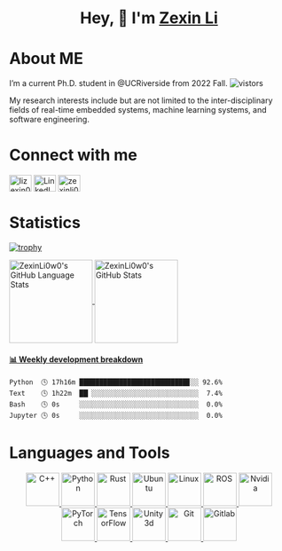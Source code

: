 <h1 align="center">
 Hey, 👋  I'm <a href="https://zexinli.com/" target="_blank">Zexin Li</a>
</h1>

# About ME
I’m a current Ph.D. student in @UCRiverside from 2022 Fall. <img src="https://visitor-badge.glitch.me/badge?page_id=zexinli0w0" alt="vistors"> 

My research interests include but are not limited to the inter-disciplinary fields of real-time embedded systems, machine learning systems, and software engineering.

# Connect with me
<p align="left">
<a href="https://twitter.com/lizexin0903" target="blank"><img align="center" src="https://raw.githubusercontent.com/rahuldkjain/github-profile-readme-generator/master/src/images/icons/Social/twitter.svg" alt="lizexin0903" height="30" width="40" /></a>
<a href="https://www.linkedin.com/in/zexin-li-25b985185/" target="blank"><img align="center" src="https://raw.githubusercontent.com/rahuldkjain/github-profile-readme-generator/master/src/images/icons/Social/linked-in-alt.svg" alt="LinkedIn" height="30" width="40" /></a>
<a href="https://www.instagram.com/zexinli0w0/" target="blank"><img align="center" src="https://raw.githubusercontent.com/rahuldkjain/github-profile-readme-generator/master/src/images/icons/Social/instagram.svg" alt="zexinli0w0" height="30" width="40" /></a>
</p>

# Statistics
[![trophy](https://github-profile-trophy.vercel.app/?username=ZexinLi0w0&title=Stars,Followers,Issues,Commits,PullRequest,Reviews)](https://github.com/ryo-ma/github-profile-trophy)

<a href="https://github.com/ZexinLi0w0/ZexinLi0w0">
  <img align="center" src="https://github-readme-stats.vercel.app/api/top-langs/?username=ZexinLi0w0&theme=graywhite&count_private=true&show_icons=true&exclude_repo=ZexinLi0w0.github.io,acamedic-page" alt="ZexinLi0w0's GitHub Language Stats" height="150px"/></a><a href="https://github.com/ZexinLi0w0">
  <img align="center" src="https://github-readme-stats.vercel.app/api?username=ZexinLi0w0&theme=graywhite&show_icons=true&count_private=true&title_color=333&text_color=777" alt="ZexinLi0w0's GitHub Stats" height="150px" /></a>

 <!-- waka-box start -->
#### <a href="https://gist.github.com/05a7064536359f4ab6203e498d96a5e2" target="_blank">📊 Weekly development breakdown</a>
```text
Python  🕓 17h16m ███████████████████████████▊░░ 92.6%
Text    🕓 1h22m  ██▏░░░░░░░░░░░░░░░░░░░░░░░░░░░  7.4%
Bash    🕓 0s     ░░░░░░░░░░░░░░░░░░░░░░░░░░░░░░  0.0%
Jupyter 🕓 0s     ░░░░░░░░░░░░░░░░░░░░░░░░░░░░░░  0.0%
```
<!-- Powered by https://github.com/YouEclipse/waka-box-go . -->
<!-- waka-box end -->

# Languages and Tools
<p align="center">
<a href='https://en.cppreference.com/w/cpp'>
  <img src='https://cdn.jsdelivr.net/npm/simple-icons@6.20.0/icons/cplusplus.svg' alt='C++' height='60px'>
</a>
<a href='https://www.python.org/'>
  <img src="https://www.vectorlogo.zone/logos/python/python-icon.svg" alt="Python" height="60px"/>
</a>
  <a href='https://www.rust-lang.org/'>
  <img src='https://www.vectorlogo.zone/logos/rust-lang/rust-lang-icon.svg' alt='Rust' height='60px'>
</a>
   <a href='https://ubuntu.com/'>
  <img src="https://www.vectorlogo.zone/logos/ubuntu/ubuntu-icon.svg" alt="Ubuntu" height="60px"/>
</a>
  <a href='https://www.linux.org/'>
  <img src="https://www.vectorlogo.zone/logos/linux/linux-icon.svg" alt="Linux" height="60px"/> 
</a>
 <a href='https://www.ros.org/'>
  <img src='https://www.vectorlogo.zone/logos/ros/ros-icon.svg' alt='ROS' height="60px">
</a>
 <a href='https://www.nvidia.com/en-us/autonomous-machines/embedded-systems/'>
  <img src="https://www.vectorlogo.zone/logos/nvidia/nvidia-icon.svg" alt="Nvidia" height="60px"/> 
</a>
<a href="https://pytorch.org/"> 
  <img src="https://www.vectorlogo.zone/logos/pytorch/pytorch-icon.svg" alt="PyTorch" height="60px"/> 
</a>
<a href='https://tensorflow.google.cn/'>
  <img src="https://www.vectorlogo.zone/logos/tensorflow/tensorflow-icon.svg" alt="TensorFlow" height="60px"/> 
</a>
 <a href='https://unity.com/'>
  <img src="https://www.vectorlogo.zone/logos/unity3d/unity3d-icon.svg" alt="Unity3d" height="60px"/> 
</a>
<a href='https://git-scm.com/'>
  <img src="https://www.vectorlogo.zone/logos/git-scm/git-scm-icon.svg" alt="Git" height="60px"/>
</a>
 <a href='https://gitlab.com/'>
  <img src="https://www.vectorlogo.zone/logos/gitlab/gitlab-icon.svg" alt="Gitlab" height="60px"/>
</a>
</p>

